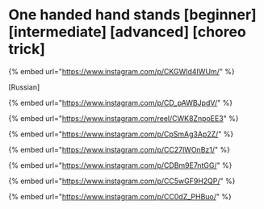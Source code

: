 # One handed hand stands \[beginner] \[intermediate] \[advanced] \[choreo trick]

{% embed url="https://www.instagram.com/p/CKGWId4IWUm/" %}

\[Russian]

{% embed url="https://www.instagram.com/p/CD_pAWBJpdV/" %}

{% embed url="https://www.instagram.com/reel/CWK8ZnpoEE3" %}

{% embed url="https://www.instagram.com/p/CpSmAg3Ap2Z/" %}

{% embed url="https://www.instagram.com/p/CC27lWOnBz1/" %}

{% embed url="https://www.instagram.com/p/CDBm9E7ntGG/" %}

{% embed url="https://www.instagram.com/p/CC5wGF9H2QP/" %}

{% embed url="https://www.instagram.com/p/CC0dZ_PHBuo/" %}
